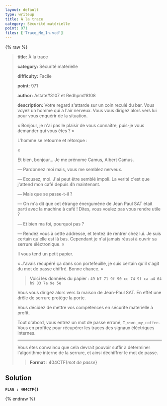 ```yaml
---
layout: default
type: writeup
title: À la trace
category: Sécurité matérielle
point: 971
files: ['Trace_Me_In.vcd']
---
```


{% raw %}
> **title:** À la trace
>
> **category:** Sécurité matérielle
>
> **difficulty:** Facile
>
> **point:** 971
>
> **author:** Astate#3107 et Redhpm#8108
>
> **description:**
> Votre regard s'attarde sur un coin reculé du bar. Vous voyez un homme qui a l'air nerveux. Vous vous dirigez alors vers lui pour vous enquérir de la situation. 
> 
> « Bonjour, je n'ai pas le plaisir de vous connaître, puis-je vous demander qui vous êtes ? » 
> 
> L'homme se retourne et rétorque : 
> 
> «
> 
> Et bien, bonjour... Je me prénome Camus, Albert Camus.
> 
>  — Pardonnez moi mais, vous me semblez nerveux.
> 
>  
> 
>  — Excusez, moi. J'ai peut être semblé impoli. La verité c'est que j'attend mon café depuis 4h maintenant.
> 
>  
> 
>  — Mais que se passe-t-il ?
> 
>  
> 
>  — On m'a dit que cet étrange énergumène de Jean Paul SAT était parti avec la machine à café ! Dites, vous voulez pas vous rendre utile ?
> 
>  
> 
>  — Et bien ma foi, pourquoi pas ?
> 
>  
> 
>  — Rendez vous à cette addresse, et tentez de rentrer chez lui. Je suis certain qu'elle est là bas. Cependant je n'ai jamais réussi à ouvrir sa serrure éléctronique. » 
> 
> Il vous tend un petit papier. 
> 
> « J'avais récupéré ça dans son portefeuille, je suis certain qu'il s'agit du mot de passe chiffré. Bonne chance. » 
> 
> > Voici les données du papier : `49 b7 71 9f 90 cc 74 9f ca a4 64 b9 83 7a 9e 5e` 
> 
> Vous vous dirigez alors vers la maison de Jean-Paul SAT. En effet une drôle de serrure protège la porte. 
> 
> Vous décidez de mettre vos compétences en sécurité materielle à profit.
> 
> Tout d'abord, vous entrez un mot de passe erroné, `I_want_my_coffee`. Vous en profitez pour récupérer les traces des signaux éléctriques internes. 
> 
> ***
> 
> Vous êtes convaincu que cela devrait pouvoir suffir à déterminer l'algorithme interne de la serrure, et ainsi déchiffrer le mot de passe.
> 
> > **Format** : 404CTF{*mot de passe*}

## Solution


**`FLAG : 404CTF{}`**

{% endraw %}